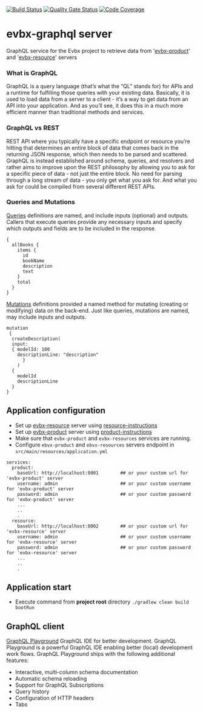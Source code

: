 [![Build Status](https://travis-ci.org/klindziukp/evbx-graphql.svg?branch=master)](https://travis-ci.org/github/klindziukp/evbx-graphql)
[![Quality Gate Status](https://sonarcloud.io/api/project_badges/measure?project=klindziukp_evbx-graphql&metric=alert_status)](https://sonarcloud.io/dashboard?id=klindziukp_evbx-graphql)
[![Code Coverage](https://sonarcloud.io/api/project_badges/measure?project=klindziukp_evbx-graphql&metric=coverage)](https://sonarcloud.io/component_measures?id=klindziukp_evbx-graphql&metric=coverage)

# evbx-graphql server
GraphQL service for the Evbx project to retrieve data from '[evbx-product](https://github.com/klindziukp/evbx-product)' and '[evbx-resource](https://github.com/klindziukp/evbx-resource)' servers 
### What is GraphQL
GraphQL is a query language (that’s what the “QL” stands for) for APIs and a runtime for fulfilling those queries with your existing data. Basically, it is used to load data from a server to a client - it’s a way to get data from an API into your application. And as you’ll see, it does this in a much more efficient manner than traditional methods and services.
### GraphQL vs REST
REST API where you typically have a specific endpoint or resource you’re hitting that determines an entire block of data that comes back in the returning JSON response, which then needs to be parsed and scattered.
GraphQL is instead established around schema, queries, and resolvers and rather aims to improve upon the REST philosophy by allowing you to ask for a specific piece of data - not just the entire block. No need for parsing through a long stream of data - you only get what you ask for. And what you ask for could be compiled from several different REST APIs.
### Queries and Mutations
[Queries](https://graphql.org/learn/queries/) definitions are named, and include inputs (optional) and outputs. Callers that execute queries provide any necessary inputs and specify which outputs and fields are to be included in the response.
```
{
  allBooks {
    items {
      id
      bookName
      description
      text
    }
    total
  }
}
```

[Mutations](https://graphql.org/learn/queries/#mutations) definitions provided a named method for mutating (creating or modifying) data on the back-end. Just like queries, mutations are named, may include inputs and outputs.
```
mutation
 {
  createDescription(
  input:
  { modelId: 100
    descriptionLine: "description"
      }
    )
  {
    modelId
    descriptionLine
  }
}
```
## Application configuration
* Set up [evbx-resource](https://github.com/klindziukp/evbx-resource) server using [resource-instructions](https://github.com/klindziukp/evbx-resource/blob/master/README.md)
* Set up [evbx-product](https://github.com/klindziukp/evbx-product) server using [product-instructions](https://github.com/klindziukp/evbx-product/blob/master/README.md)
* Make sure that `evbx-product` and `evbx-resources` services are running.
* Configure `ebvx-product` and `ebvx-resources` servers endpoint in `src/main/resources/application.yml`
```
services:
  product:
    baseUrl: http://localhost:8001        ## or your custom url for 'evbx-product' server
    username: admin                       ## or your custom username for 'evbx-product' server
    password: admin                       ## or your custom password for 'evbx-product' server
    ...
    ..
    . 
  resource:
    baseUrl: http://localhost:8002        ## or your custom url for 'evbx-resource' server
    username: admin                       ## or your custom username for 'evbx-resource' server
    password: admin                       ## or your custom password for 'evbx-resource' server
    ...
    ..
    .
``` 
## Application start
* Execute command from __project root__ directory `./gradlew clean build bootRun`

## GraphQL client
 [GraphQL Playground](https://github.com/prisma-labs/graphql-playground) GraphQL IDE for better development. 
 GraphQL Playground is a  powerful GraphQL IDE enabling better (local) development work flows.
 GraphQL Playground ships with the following additional features: 
 - Interactive, multi-column schema documentation
 - Automatic schema reloading
 - Support for GraphQL Subscriptions
 - Query history
 - Configuration of HTTP headers
 - Tabs
